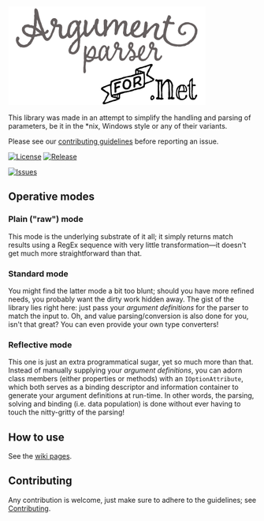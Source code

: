 ![Logo](./img/logo.png)

This library was made in an attempt to simplify the handling and parsing of parameters, be it in the \*nix, Windows style or any of their variants.

Please see our [contributing guidelines](./CONTRIBUTING.md) before reporting an issue.

[![License](https://img.shields.io/badge/license-Apache%202.0-green.svg?style=flat-square)](./LICENSE)
[![Release](https://img.shields.io/github/release/louistakepillz/argumentparser.svg?style=flat-square)](../../releases)

[![Issues](https://img.shields.io/github/issues/louistakepillz/argumentparser.svg?style=flat-square)](../../issues)

## Operative modes

### Plain ("raw") mode

  This mode is the underlying substrate of it all; it simply returns match results using a RegEx sequence with very little transformation&mdash;it doesn't get much more straightforward than that.

### Standard mode

  You might find the latter mode a bit too blunt; should you have more refined needs, you probably want the dirty work hidden away. The gist of the library lies right here: just pass your *argument definitions* for the parser to match the input to.
  Oh, and value parsing/conversion is also done for you, isn't that great? You can even provide your own type converters!

### Reflective mode

  This one is just an extra programmatical sugar, yet so much more than that. Instead of manually supplying your *argument definitions*, you can adorn class members (either properties or methods) with an `IOptionAttribute`, which both serves as a binding descriptor and information container to generate your argument definitions at run-time. In other words, the parsing, solving and binding (i.e. data population) is done without ever having to touch the nitty-gritty of the parsing!

## How to use

See the [wiki pages](../../wiki).

## Contributing

Any contribution is welcome, just make sure to adhere to the guidelines; see [Contributing](./CONTRIBUTING.md).
